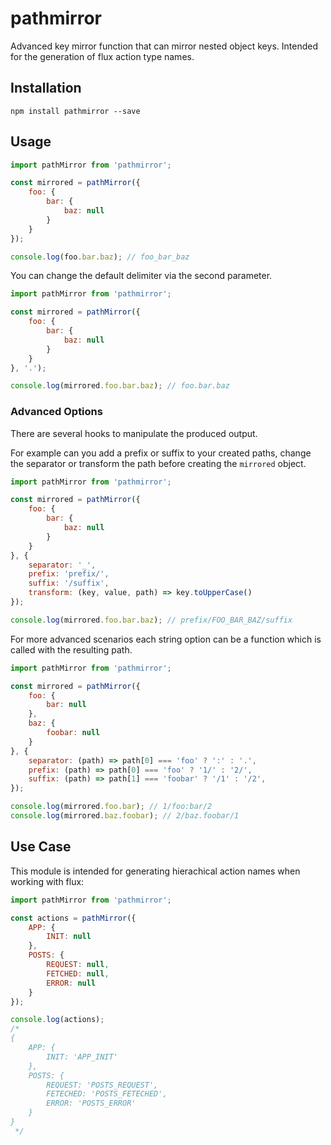 # pathmirror

Advanced key mirror function that can mirror nested object keys. Intended for the generation of flux action type names.

## Installation

```
npm install pathmirror --save
```

## Usage

```js
import pathMirror from 'pathmirror';

const mirrored = pathMirror({
    foo: {
        bar: {
            baz: null
        }
    }
});

console.log(foo.bar.baz); // foo_bar_baz
```

You can change the default delimiter via the second parameter.

```js
import pathMirror from 'pathmirror';

const mirrored = pathMirror({
    foo: {
        bar: {
            baz: null
        }
    }
}, '.');

console.log(mirrored.foo.bar.baz); // foo.bar.baz
```

### Advanced Options

There are several hooks to manipulate the produced output.

For example can you add a prefix or suffix to your created paths, change the separator or transform the path before creating the `mirrored` object.

```js
import pathMirror from 'pathmirror';

const mirrored = pathMirror({
    foo: {
        bar: {
            baz: null
        }
    }
}, {
    separator: '_',
    prefix: 'prefix/',
    suffix: '/suffix',
    transform: (key, value, path) => key.toUpperCase()
});

console.log(mirrored.foo.bar.baz); // prefix/FOO_BAR_BAZ/suffix
```

For more advanced scenarios each string option can be a function which is called with the resulting path.

```js
import pathMirror from 'pathmirror';

const mirrored = pathMirror({
    foo: {
        bar: null
    },
    baz: {
        foobar: null
    }
}, {
    separator: (path) => path[0] === 'foo' ? ':' : '.',
    prefix: (path) => path[0] === 'foo' ? '1/' : '2/',
    suffix: (path) => path[1] === 'foobar' ? '/1' : '/2',
});

console.log(mirrored.foo.bar); // 1/foo:bar/2
console.log(mirrored.baz.foobar); // 2/baz.foobar/1
```

## Use Case

This module is intended for generating hierachical action names when working with flux:

```js
import pathMirror from 'pathmirror';

const actions = pathMirror({
    APP: {
        INIT: null
    },
    POSTS: {
        REQUEST: null,
        FETCHED: null,
        ERROR: null
    }
});

console.log(actions);
/*
{
    APP: {
        INIT: 'APP_INIT'
    },
    POSTS: {
        REQUEST: 'POSTS_REQUEST',
        FETECHED: 'POSTS_FETECHED',
        ERROR: 'POSTS_ERROR'
    }
}
 */
```

